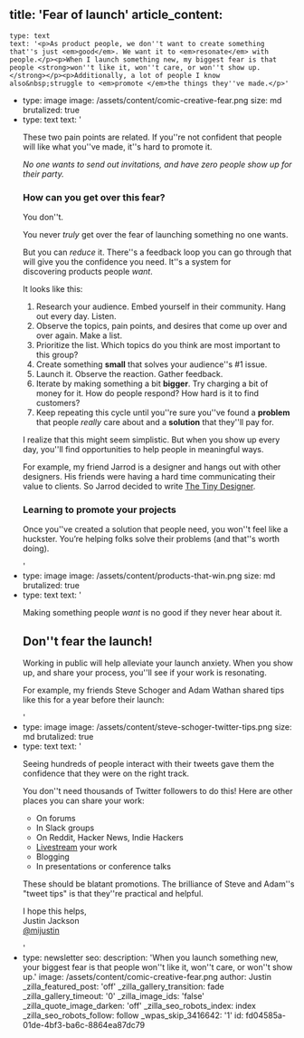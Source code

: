 title: 'Fear of launch'
article_content:
  -
    type: text
    text: '<p>As product people, we don''t want to create something that''s just <em>good</em>. We want it to <em>resonate</em> with people.</p><p>When I launch something new, my biggest fear is that people <strong>won''t like it, won''t care, or won''t show up.</strong></p><p>Additionally, a lot of people I know also&nbsp;struggle to <em>promote </em>the things they''ve made.</p>'
  -
    type: image
    image: /assets/content/comic-creative-fear.png
    size: md
    brutalized: true
  -
    type: text
    text: '<p>These two pain points are related. If you''re not confident that people will like what you''ve made, it''s hard to promote it.</p><p><em>No one wants to send out invitations, and have zero people show up for their party.</em></p><h3>How can you get over this fear?</h3><p>You don''t.</p><p>You never <em>truly </em>get over the fear of launching something no one wants.</p><p>But you can <em>reduce</em> it. There''s a feedback loop you can go through that will give you the confidence you need. It''s a system for discovering&nbsp;products&nbsp;people&nbsp;<em>want</em>.</p><p>It looks like this:</p><ol><li>Research your audience. Embed yourself in their community. Hang out every day. Listen.</li><li>Observe the topics, pain points, and desires that come up over and over again. Make a list.</li><li>Prioritize the list. Which topics do you think are most important to this group?</li><li>Create something <strong>small</strong> that solves your audience''s #1 issue.</li><li>Launch it. Observe the reaction. Gather feedback.</li><li>Iterate by making something a bit <strong>bigger</strong>. Try charging a bit of money for it. How do people respond? How hard is it to find customers?</li><li>Keep repeating this cycle until you''re sure you''ve found a <strong>problem </strong>that people <em>really </em>care about and a <strong>solution</strong> that they''ll pay for.</li></ol><p>I realize that this might seem simplistic. But when you&nbsp;show&nbsp;up every day, you''ll find&nbsp;opportunities to help people in meaningful ways.</p><p>For example, my friend Jarrod is a designer and hangs out with other designers. His friends were having a hard time communicating their value to clients. So&nbsp;Jarrod decided to write <a href="https://thetinydesigner.com/?utm_source=newsletter&amp;utm_medium=link&amp;utm_campaign=justinjackson">The Tiny Designer</a>.</p><h3>Learning to promote your projects</h3><p>Once you''ve created a solution that people need, you won''t&nbsp;feel like a huckster. You’re helping folks solve their problems&nbsp;(and that''s worth doing).</p>'
  -
    type: image
    image: /assets/content/products-that-win.png
    size: md
    brutalized: true
  -
    type: text
    text: '<p>Making something people&nbsp;<em>want</em>&nbsp;is no good if they never hear about it.</p><h2>Don''t fear the launch!</h2><p>Working in public will help alleviate your launch anxiety. When you show up, and share your process, you''ll see if your work is resonating.</p><p>For example, my friends Steve Schoger and Adam Wathan shared tips like this for a year before their launch:</p>'
  -
    type: image
    image: /assets/content/steve-schoger-twitter-tips.png
    size: md
    brutalized: true
  -
    type: text
    text: '<p>Seeing hundreds of people interact with their tweets gave them the confidence that they were on the right track.</p><p>You don''t need thousands of Twitter followers to do this! Here are other places you can share your work:</p><ul><li>On forums</li><li>In Slack groups</li><li>On Reddit, Hacker News, Indie Hackers</li><li><a href="https://justinjackson.ca/livestreaming">Livestream</a>&nbsp;your work</li><li>Blogging</li><li>In presentations or conference talks</li></ul><p>These should be blatant promotions. The brilliance of Steve and Adam''s "tweet tips" is that they''re practical and helpful.</p><p>I hope this helps,<br>Justin Jackson<br><a href="https://twitter.com/mijustin">@mijustin</a></p>'
  -
    type: newsletter
seo:
  description: 'When you launch something new, your biggest fear is that people won''t like it, won''t care, or won''t show up.'
  image: /assets/content/comic-creative-fear.png
author: Justin
_zilla_featured_post: 'off'
_zilla_gallery_transition: fade
_zilla_gallery_timeout: '0'
_zilla_image_ids: 'false'
_zilla_quote_image_darken: 'off'
_zilla_seo_robots_index: index
_zilla_seo_robots_follow: follow
_wpas_skip_3416642: '1'
id: fd04585a-01de-4bf3-ba6c-8864ea87dc79
